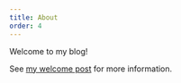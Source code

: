 ```yaml
---
title: About
order: 4
---
```


Welcome to my blog!

See <a href="/posts/Welcome">my welcome post</a> for more information.